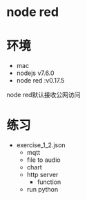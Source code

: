# node red

# 环境
*  mac
*  nodejs v7.6.0
*  node red :v0.17.5

node red默认接收公网访问

# 练习
*  exercise_1_2.json
    *  mqtt
    *  file to audio
    *  chart
    *  http server
        *  function
    *  run python
